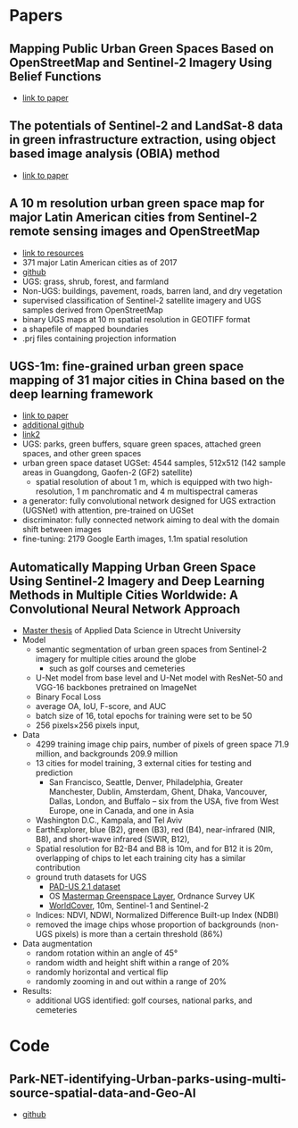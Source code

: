 # Papers
## Mapping Public Urban Green Spaces Based on OpenStreetMap and Sentinel-2 Imagery Using Belief Functions
- [link to paper](https://www.mdpi.com/2220-9964/10/4/251)


## The potentials of Sentinel-2 and LandSat-8 data in green infrastructure extraction, using object based image analysis (OBIA) method
- [link to paper]([https://www.mdpi.com/2220-9964/10/4/251](https://www.tandfonline.com/doi/full/10.1080/22797254.2017.1419441)https://www.tandfonline.com/doi/full/10.1080/22797254.2017.1419441)

## A 10 m resolution urban green space map for major Latin American cities from Sentinel-2 remote sensing images and OpenStreetMap
- [link to resources](https://figshare.com/articles/dataset/A_10_m_resolution_urban_green_space_map_for_major_Latin_American_cities_from_Sentinel-2_remote_sensing_images_and_OpenStreetMap/19803790)
- 371 major Latin American cities as of 2017
- [github](https://github.com/yangju-90/urban_greenspace_classification/tree/main)
- UGS: grass, shrub, forest, and farmland
- Non-UGS: buildings, pavement, roads, barren land, and dry vegetation
- supervised classification of Sentinel-2 satellite imagery and UGS samples derived from OpenStreetMap
- binary UGS maps at 10 m spatial resolution in GEOTIFF format
- a shapefile of mapped boundaries
- .prj files containing projection information


## UGS-1m: fine-grained urban green space mapping of 31 major cities in China based on the deep learning framework
- [link to paper](https://essd.copernicus.org/articles/15/555/2023/)
- [additional github](https://github.com/liumency/UGS-1m)
- [link2](https://www.scidb.cn/en/detail?dataSetId=36af2aed281e4c82aa8a3cd3f1211a37#p2)
- UGS: parks, green buffers, square green spaces, attached green spaces, and other green spaces
- urban green space dataset UGSet: 4544 samples, 512x512 (142 sample areas in Guangdong, Gaofen-2 (GF2) satellite)
  - spatial resolution of about 1 m, which is equipped with two high-resolution, 1 m panchromatic and 4 m multispectral cameras  
- a generator: fully convolutional network designed for UGS extraction (UGSNet) with attention, pre-trained on UGSet
- discriminator: fully connected network aiming to deal with the domain shift between images
- fine-tuning: 2179 Google Earth images, 1.1m spatial resolution


## Automatically Mapping Urban Green Space Using Sentinel-2 Imagery and Deep Learning Methods in Multiple Cities Worldwide: A Convolutional Neural Network Approach
- [Master thesis](https://studenttheses.uu.nl/bitstream/handle/20.500.12932/42573/Automatically%20Mapping%20Urban%20Green%20Space%20Using%20Sentinel-2%20Imagery%20and%20Deep%20Learning%20Methods%20in%20Multiple%20Cities%20Worldwide%20A%20Convolutional%20Neural%20Network%20Approach.pdf?sequence=1&isAllowed=y) of Applied Data Science in Utrecht University
- Model
  - semantic segmentation of urban green spaces from Sentinel-2 imagery for multiple cities around the globe
    - such as golf courses and cemeteries
  - U-Net model from base level and U-Net model with ResNet-50 and VGG-16 backbones pretrained on ImageNet
  - Binary Focal Loss
  - average OA, IoU, F-score, and AUC
  - batch size of 16, total epochs for training were set to be 50
  - 256 pixels×256 pixels input, 
- Data
  - 4299 training image chip pairs, number of pixels of green space 71.9 million, and backgrounds 209.9 million
  - 13 cities for model training, 3 external cities for testing and prediction
    - San Francisco, Seattle, Denver, Philadelphia, Greater Manchester, Dublin, Amsterdam, Ghent, Dhaka, Vancouver, Dallas, London, and Buffalo – six from the USA, five from West Europe, one in Canada, and one in Asia
   - Washington D.C., Kampala, and Tel Aviv
  - EarthExplorer, blue (B2), green (B3), red (B4), near-infrared (NIR, B8), and short-wave infrared (SWIR, B12),
  - Spatial resolution for B2-B4 and B8 is 10m, and for B12 it is 20m, overlapping of chips to let each training city has a similar contribution
  - ground truth datasets for UGS
    - [PAD-US 2.1 dataset](https://www.usgs.gov/programs/gap-analysis-project/science/pad-us-data-download)
    - OS [Mastermap Greenspace Layer](https://www.ordnancesurvey.co.uk/products/os-mastermap-greenspace-layer#technical), Ordnance Survey UK
    - [WorldCover](https://esa-worldcover.org/en), 10m, Sentinel-1 and Sentinel-2
  - Indices: NDVI, NDWI, Normalized Difference Built-up Index (NDBI)
  - removed the image chips whose proportion of backgrounds (non-UGS pixels) is more than a certain threshold (86%)
- Data augmentation
  - random rotation within an angle of 45°
  - random width and height shift within a range of 20%
  - randomly horizontal and vertical flip
  - randomly zooming in and out within a range of 20%
- Results:
  - additional UGS identified: golf courses, national parks, and cemeteries



# Code
## Park-NET-identifying-Urban-parks-using-multi-source-spatial-data-and-Geo-AI
- [github]([https://www.mdpi.com/2220-9964/10/4/251](https://github.com/mar-koz22/Park-NET-identifying-Urban-parks-using-multi-source-spatial-data-and-Geo-AI/tree/main/Jiawei%27s-approach)https://github.com/mar-koz22/Park-NET-identifying-Urban-parks-using-multi-source-spatial-data-and-Geo-AI/tree/main/Jiawei%27s-approach)
